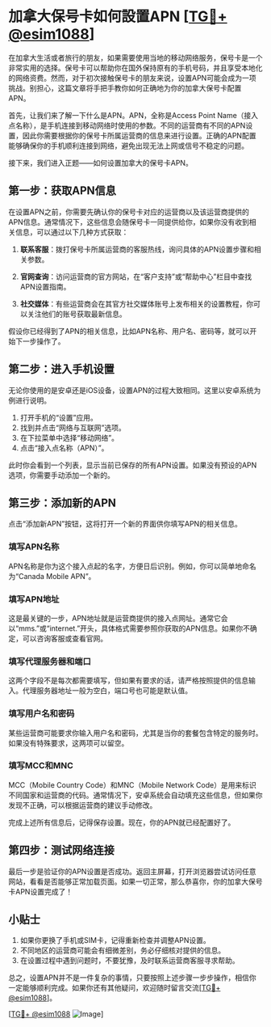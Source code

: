 # 加拿大保号卡如何設置APN [[TG💪+ @esim1088](https://t.me/s/esim1088)]

在加拿大生活或者旅行的朋友，如果需要使用当地的移动网络服务，保号卡是一个非常实用的选择。保号卡可以帮助你在国外保持原有的手机号码，并且享受本地化的网络资费。然而，对于初次接触保号卡的朋友来说，设置APN可能会成为一项挑战。别担心，这篇文章将手把手教你如何正确地为你的加拿大保号卡配置APN。

首先，让我们来了解一下什么是APN。APN，全称是Access Point Name（接入点名称），是手机连接到移动网络时使用的参数。不同的运营商有不同的APN设置，因此你需要根据你的保号卡所属运营商的信息来进行设置。正确的APN配置能够确保你的手机顺利连接到网络，避免出现无法上网或信号不稳定的问题。

接下来，我们进入正题——如何设置加拿大的保号卡APN。

## 第一步：获取APN信息

在设置APN之前，你需要先确认你的保号卡对应的运营商以及该运营商提供的APN信息。通常情况下，这些信息会随保号卡一同提供给你，如果你没有收到相关信息，可以通过以下几种方式获取：

1. **联系客服**：拨打保号卡所属运营商的客服热线，询问具体的APN设置步骤和相关参数。
   
2. **官网查询**：访问运营商的官方网站，在“客户支持”或“帮助中心”栏目中查找APN设置指南。

3. **社交媒体**：有些运营商会在其官方社交媒体账号上发布相关的设置教程，你可以关注他们的账号获取最新信息。

假设你已经得到了APN的相关信息，比如APN名称、用户名、密码等，就可以开始下一步操作了。

## 第二步：进入手机设置

无论你使用的是安卓还是iOS设备，设置APN的过程大致相同。这里以安卓系统为例进行说明。

1. 打开手机的“设置”应用。
2. 找到并点击“网络与互联网”选项。
3. 在下拉菜单中选择“移动网络”。
4. 点击“接入点名称（APN）”。

此时你会看到一个列表，显示当前已保存的所有APN设置。如果没有预设的APN选项，你需要手动添加一个新的。

## 第三步：添加新的APN

点击“添加新APN”按钮，这将打开一个新的界面供你填写APN的相关信息。

### 填写APN名称

APN名称是你为这个接入点起的名字，方便日后识别。例如，你可以简单地命名为“Canada Mobile APN”。

### 填写APN地址

这是最关键的一步，APN地址就是运营商提供的接入点网址。通常它会以“mms.”或“internet.”开头，具体格式需要参照你获取的APN信息。如果你不确定，可以咨询客服或查看官网。

### 填写代理服务器和端口

这两个字段不是每次都需要填写，但如果有要求的话，请严格按照提供的信息输入。代理服务器地址一般为空白，端口号也可能是默认值。

### 填写用户名和密码

某些运营商可能要求你输入用户名和密码，尤其是当你的套餐包含特定的服务时。如果没有特殊要求，这两项可以留空。

### 填写MCC和MNC

MCC（Mobile Country Code）和MNC（Mobile Network Code）是用来标识不同国家和运营商的代码。通常情况下，安卓系统会自动填充这些信息，但如果你发现不正确，可以根据运营商的建议手动修改。

完成上述所有信息后，记得保存设置。现在，你的APN就已经配置好了。

## 第四步：测试网络连接

最后一步是验证你的APN设置是否成功。返回主屏幕，打开浏览器尝试访问任意网站，看看是否能够正常加载页面。如果一切正常，那么恭喜你，你的加拿大保号卡APN设置完成了！

## 小贴士

1. 如果你更换了手机或SIM卡，记得重新检查并调整APN设置。
2. 不同地区的运营商可能会有细微差别，务必仔细核对提供的信息。
3. 在设置过程中遇到问题时，不要犹豫，及时联系运营商客服寻求帮助。

总之，设置APN并不是一件复杂的事情，只要按照上述步骤一步步操作，相信你一定能够顺利完成。如果你还有其他疑问，欢迎随时留言交流[[TG💪+ @esim1088](https://t.me/s/esim1088)]。

[[TG💪+ @esim1088](https://t.me/s/esim1088) ![Image](https://i.postimg.cc/4NQfJmqS/Snipaste-2025-05-13-00-14-12.png)]